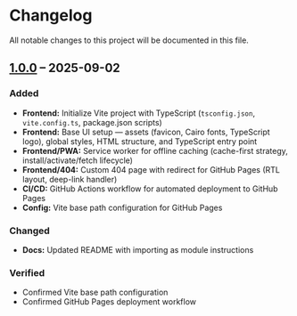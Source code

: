 # Changelog

All notable changes to this project will be documented in this file.

## [1.0.0] – 2025-09-02

### Added

- **Frontend:** Initialize Vite project with TypeScript (`tsconfig.json`, `vite.config.ts`, package.json scripts)
- **Frontend:** Base UI setup — assets (favicon, Cairo fonts, TypeScript logo), global styles, HTML structure, and TypeScript entry point
- **Frontend/PWA:** Service worker for offline caching (cache-first strategy, install/activate/fetch lifecycle)
- **Frontend/404:** Custom 404 page with redirect for GitHub Pages (RTL layout, deep-link handler)
- **CI/CD:** GitHub Actions workflow for automated deployment to GitHub Pages
- **Config:** Vite base path configuration for GitHub Pages

### Changed

- **Docs:** Updated README with importing as module instructions

### Verified

- Confirmed Vite base path configuration
- Confirmed GitHub Pages deployment workflow

[1.0.0]: https://github.com/AbdalrhmanHemida/your-repo/releases/tag/v1.0.0
